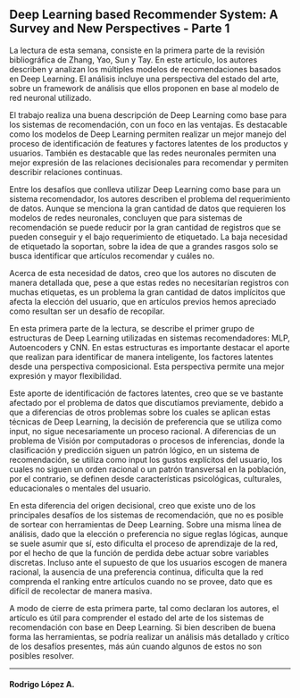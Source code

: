 <h2>Deep Learning based Recommender System: A Survey and New Perspectives - Parte 1</h2>

La lectura de esta semana, consiste en la primera parte de la revisión bibliográfica de Zhang, Yao, Sun y Tay. En este artículo, los autores describen y analizan los múltiples modelos de recomendaciones basados en Deep Learning. El análisis incluye una perspectiva del estado del arte, sobre un framework de análisis que ellos proponen en base al modelo de red neuronal utilizado.

El trabajo realiza una buena descripción de Deep Learning como base para los sistemas de recomendación, con un foco en las ventajas. Es destacable como los modelos de Deep Learning permiten realizar un mejor manejo del proceso de identificación de features y factores latentes de los productos y usuarios. También es destacable que las redes neuronales permiten una mejor expresión de las relaciones decisionales para recomendar y permiten describir relaciones continuas.

Entre los desafíos que conlleva utilizar Deep Learning como base para un sistema recomendador, los autores describen el problema del requerimiento de datos. Aunque se menciona la gran cantidad de datos que requieren los modelos de redes neuronales, concluyen que para sistemas de recomendación se puede reducir por la gran cantidad de registros que se pueden conseguir y el bajo requerimiento de etiquetado. La baja necesidad de etiquetado la soportan, sobre la idea de que a grandes rasgos solo se busca identificar que artículos recomendar y cuáles no. 

Acerca de esta necesidad de datos, creo que los autores no discuten de manera detallada que, pese a que estas redes no necesitarían registros con muchas etiquetas, es un problema la gran cantidad de datos implícitos que afecta la elección del usuario, que en artículos previos hemos apreciado como resultan ser un desafío de recopilar.

En esta primera parte de la lectura, se describe el primer grupo de estructuras de Deep Learning utilizadas en sistemas recomendadores: MLP, Autoencoders y CNN. En estas estructuras es importante destacar el aporte que realizan para identificar de manera inteligente, los factores latentes desde una perspectiva composicional. Esta perspectiva permite una mejor expresión y mayor flexibilidad. 

Este aporte de identificación de factores latentes, creo que se ve bastante afectado por el problema de datos que discutíamos previamente, debido a que a diferencias de otros problemas sobre los cuales se aplican estas técnicas de Deep Learning, la decisión de preferencia que se utiliza como input, no sigue necesariamente un proceso racional. A diferencias de un problema de Visión por computadoras o procesos de inferencias, donde la clasificación y predicción siguen un patrón lógico, en un sistema de recomendación, se utiliza como input los gustos explícitos del usuario, los cuales no siguen un orden racional o un patrón transversal en la población, por el contrario, se definen desde características psicológicas, culturales, educacionales o mentales del usuario. 

En esta diferencia del origen decisional, creo que existe uno de los principales desafíos de los sistemas de recomendación, que no es posible de sortear con herramientas de Deep Learning. Sobre una misma línea de análisis, dado que la elección o preferencia no sigue reglas lógicas, aunque se suele asumir que sí, esto dificulta el proceso de aprendizaje de la red, por el hecho de que la función de perdida debe actuar sobre variables discretas. Incluso ante el supuesto de que los usuarios escogen de manera racional, la ausencia de una preferencia continua, dificulta que la red comprenda el ranking entre artículos cuando no se provee, dato que es difícil de recolectar de manera masiva.

A modo de cierre de esta primera parte, tal como declaran los autores, el artículo es útil para comprender el estado del arte de los sistemas de recomendación con base en Deep Learning. Si bien describen de buena forma las herramientas, se podría realizar un análisis más detallado y crítico de los desafíos presentes, más aún cuando algunos de estos no son posibles resolver. 


<hr>
<h4>Rodrigo López A.</h4>